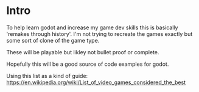 # Intro 
To help learn godot and increase my game dev skills this is 
basically 'remakes through history'.  I'm not trying to recreate
the games exactly but some sort of clone of the game type.

These will be playable but likley not bullet proof or complete.

Hopefully this will be a good source of code examples for godot.

Using this list as a kind of guide: https://en.wikipedia.org/wiki/List_of_video_games_considered_the_best
